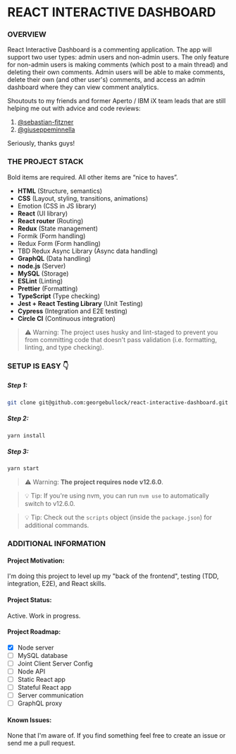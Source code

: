 # REACT INTERACTIVE DASHBOARD

### OVERVIEW 

React Interactive Dashboard is a commenting application. The app will support
two user types: admin users and non-admin users. The only feature for non-admin
users is making comments (which post to a main thread) and deleting their own
comments. Admin users will be able to make comments, delete their own (and other
user's) comments, and access an admin dashboard where they can view comment
analytics.

Shoutouts to my friends and former Aperto / IBM iX team leads that are still helping me out with advice and code reviews:
1. [@sebastian-fitzner](https://github.com/Sebastian-Fitzner)
1. [@giuseppeminnella](https://github.com/giuseppeminnella)

Seriously, thanks guys!

### THE PROJECT STACK

Bold items are required. All other items are “nice to haves”.

- **HTML** (Structure, semantics)
- **CSS** (Layout, styling, transitions, animations)
- Emotion (CSS in JS library)
- **React** (UI library)
- **React router** (Routing)
- **Redux** (State management)
- Formik (Form handling)
- Redux Form (Form handling)
- TBD Redux Async Library (Async data handling)
- **GraphQL** (Data handling)
- **node.js** (Server)
- **MySQL** (Storage)
- **ESLint** (Linting)
- **Prettier** (Formatting)
- **TypeScript** (Type checking)
- **Jest + React Testing Library** (Unit Testing)
- **Cypress** (Integration and E2E testing)
- **Circle CI** (Continuous integration)

> ⚠️ Warning: The project uses husky and lint-staged to prevent you from
> committing code that doesn't pass validation (i.e. formatting, linting, and
> type checking).

### SETUP IS EASY 👇

##### Step 1:

```bash
git clone git@github.com:georgebullock/react-interactive-dashboard.git
```

##### Step 2:

```bash
yarn install
```

##### Step 3:

```bash
yarn start
```

> ⚠️ Warning: **The project requires node v12.6.0**.

> 💡 Tip: If you're using nvm, you can run `nvm use` to automatically switch to
> v12.6.0.

> 💡 Tip: Check out the `scripts` object (inside the `package.json`) for
> additional commands.

### ADDITIONAL INFORMATION

#### Project Motivation:

I'm doing this project to level up my "back of the frontend", testing (TDD, integration, E2E), and React skills.

#### Project Status:

Active. Work in progress.

#### Project Roadmap:
- [x] Node server
- [ ] MySQL database
- [ ] Joint Client Server Config
- [ ] Node API
- [ ] Static React app
- [ ] Stateful React app
- [ ] Server communication
- [ ] GraphQL proxy

#### Known Issues:

None that I'm aware of. If you find something feel free to create an issue or send me a pull request.
